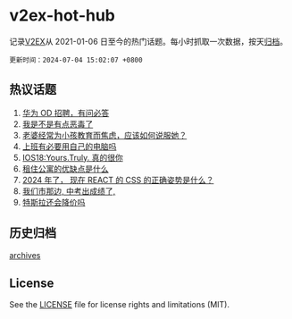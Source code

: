 # v2ex-hot-hub

 记录[V2EX](https://www.v2ex.com/)从 2021-01-06 日至今的热门话题。每小时抓取一次数据，按天[归档](archives)。

`更新时间：2024-07-04 15:02:07 +0800`

## 热议话题

1. [华为 OD 招聘，有问必答](https://www.v2ex.com/t/1054605)
1. [我是不是有点恶毒了](https://www.v2ex.com/t/1054684)
1. [老婆经常为小孩教育而焦虑，应该如何说服她？](https://www.v2ex.com/t/1054586)
1. [上班有必要用自己的电脑吗](https://www.v2ex.com/t/1054698)
1. [IOS18:Yours.Truly. 真的很你](https://www.v2ex.com/t/1054591)
1. [租住公寓的优缺点是什么](https://www.v2ex.com/t/1054741)
1. [2024 年了， 现在 REACT 的 CSS 的正确姿势是什么？](https://www.v2ex.com/t/1054680)
1. [我们市那边, 中考出成绩了,](https://www.v2ex.com/t/1054734)
1. [特斯拉还会降价吗](https://www.v2ex.com/t/1054789)

## 历史归档

[archives](archives)

## License

See the [LICENSE](LICENSE) file for license rights and limitations (MIT).

